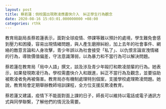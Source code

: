 ```yaml
---
layout: post
title: 蔡若蓮：倘校園出現欺凌應盡快介入　糾正學生行為觀念
date: 2020-08-16 15:03:01.000000000 +08:00
categories: rthk
---
```


教育局副局長蔡若蓮表示，面對全球疫情、停課等難以預計的處境，學生難免會感到壓力和困擾，容易出現情緒問題，與人產生磨擦糾紛，加上去年的社會事件、網絡的敵意言論和人身攻擊，青少年誤以為社會接受「私了」、以仇恨言論宣洩情緒的行為，導致價值偏差，守法意識薄弱，以為暴力和不當行為可以解決問題。

蔡若蓮在教育局「局中人語」撰文，談及涉及青少年毆打和欺凌朋輩的行為。她表示，如果發現欺凌行為，學校需盡快介入和跟進，糾正不當行為及觀念，並要協助被欺凌者免再被傷害。教育局亦有機制處理特別個案，支援學校處理欺凌問題。她說，教育局會定期舉辦教師培訓課程，全方位支援反欺凌教育。

蔡若蓮又建議，疫情下不能面對面上課的日子，師長可以維持以電話或電子通訊方式與同學聯繫，了解他們的情況及需要。
